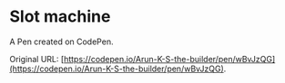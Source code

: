 # Slot machine

A Pen created on CodePen.

Original URL: [https://codepen.io/Arun-K-S-the-builder/pen/wBvJzQG](https://codepen.io/Arun-K-S-the-builder/pen/wBvJzQG).


